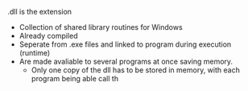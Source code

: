.dll is the extension

- Collection of shared library routines for Windows
- Already compiled
- Seperate from .exe files and linked to program during execution (runtime)
- Are made avaliable to several programs at once saving memory.
	- Only one copy of the dll has to be stored in memory, with each program being able call th
